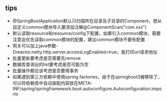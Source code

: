 ## tips
- @SpringBootApplication默认只扫描所在目录及子目录的Component，想从自定义common模块导入要添加注解@ComponentScan("com.xxx")
- 默认读取resource和resource/config下配置，如果引入common模块，需要注意会优先读取common模块的配置，建议common模块不要有配置
- 网关可以加上java参数-Dreactor.netty.http.server.accessLogEnabled=true，能打印url请求地址
- 批量更新要考虑是否需要先remove
- 数据库查询出的list要考虑是否可能为空
- 批量操作都应该考虑是否要用事务
- 如果遇到第三方依赖中使用spring.factories，由于在springboot3被移除了，可以将依赖库中自动装配内容放在META-INF/spring/springframework.boot.autoconfigure.Autoconfiguration.imports